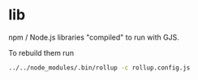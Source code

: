 # lib

npm / Node.js libraries "compiled" to run with GJS.

To rebuild them run

```sh
../../node_modules/.bin/rollup -c rollup.config.js
```

